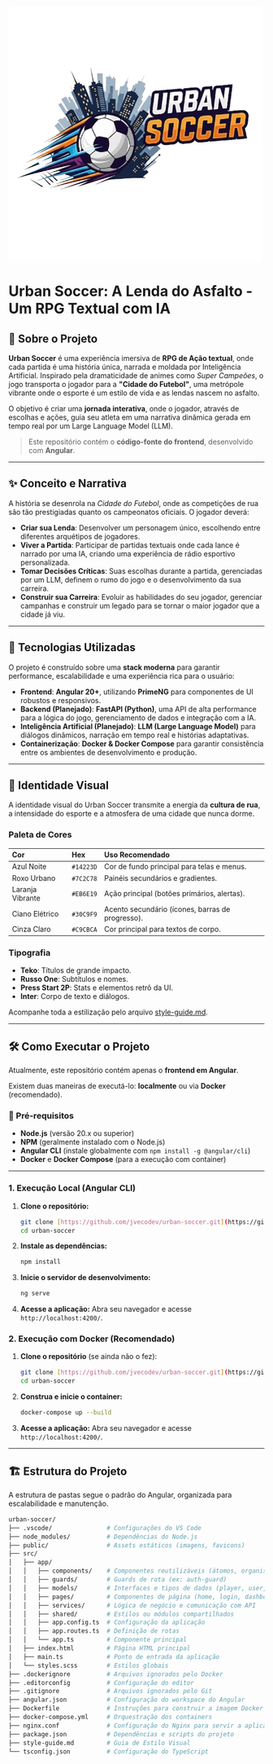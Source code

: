![Banner do Urban Soccer](./public/Logo-Transparente.png)

# Urban Soccer: A Lenda do Asfalto - Um RPG Textual com IA

## 📖 Sobre o Projeto

**Urban Soccer** é uma experiência imersiva de **RPG de Ação textual**, onde cada partida é uma história única, narrada e moldada por Inteligência Artificial. Inspirado pela dramaticidade de animes como *Super Campeões*, o jogo transporta o jogador para a **"Cidade do Futebol"**, uma metrópole vibrante onde o esporte é um estilo de vida e as lendas nascem no asfalto.

O objetivo é criar uma **jornada interativa**, onde o jogador, através de escolhas e ações, guia seu atleta em uma narrativa dinâmica gerada em tempo real por um Large Language Model (LLM).

> Este repositório contém o **código-fonte do frontend**, desenvolvido com **Angular**.

---

## ✨ Conceito e Narrativa

A história se desenrola na *Cidade do Futebol*, onde as competições de rua são tão prestigiadas quanto os campeonatos oficiais. O jogador deverá:

-   **Criar sua Lenda**: Desenvolver um personagem único, escolhendo entre diferentes arquétipos de jogadores.
-   **Viver a Partida**: Participar de partidas textuais onde cada lance é narrado por uma IA, criando uma experiência de rádio esportivo personalizada.
-   **Tomar Decisões Críticas**: Suas escolhas durante a partida, gerenciadas por um LLM, definem o rumo do jogo e o desenvolvimento da sua carreira.
-   **Construir sua Carreira**: Evoluir as habilidades do seu jogador, gerenciar campanhas e construir um legado para se tornar o maior jogador que a cidade já viu.

---

## 🚀 Tecnologias Utilizadas

O projeto é construído sobre uma **stack moderna** para garantir performance, escalabilidade e uma experiência rica para o usuário:

-   **Frontend**: **Angular 20+**, utilizando **PrimeNG** para componentes de UI robustos e responsivos.
-   **Backend (Planejado)**: **FastAPI (Python)**, uma API de alta performance para a lógica do jogo, gerenciamento de dados e integração com a IA.
-   **Inteligência Artificial (Planejado)**: **LLM (Large Language Model)** para diálogos dinâmicos, narração em tempo real e histórias adaptativas.
-   **Containerização**: **Docker & Docker Compose** para garantir consistência entre os ambientes de desenvolvimento e produção.

---

## 🎨 Identidade Visual

A identidade visual do Urban Soccer transmite a energia da **cultura de rua**, a intensidade do esporte e a atmosfera de uma cidade que nunca dorme.

### Paleta de Cores

| Cor | Hex | Uso Recomendado |
| :--- | :--- | :--- |
| Azul Noite | `#14223D` | Cor de fundo principal para telas e menus. |
| Roxo Urbano | `#7C2C78` | Painéis secundários e gradientes. |
| Laranja Vibrante| `#EB6E19` | Ação principal (botões primários, alertas). |
| Ciano Elétrico | `#30C9F9` | Acento secundário (ícones, barras de progresso).|
| Cinza Claro | `#C9CBCA` | Cor principal para textos de corpo. |

### Tipografia

-   **Teko**: Títulos de grande impacto.
-   **Russo One**: Subtítulos e nomes.
-   **Press Start 2P**: Stats e elementos retrô da UI.
-   **Inter**: Corpo de texto e diálogos.

Acompanhe toda a estilização pelo arquivo [style-guide.md](./style-guide.md).

---

## 🛠️ Como Executar o Projeto

Atualmente, este repositório contém apenas o **frontend em Angular**.

Existem duas maneiras de executá-lo: **localmente** ou via **Docker** (recomendado).

### 🔹 Pré-requisitos

-   **Node.js** (versão 20.x ou superior)
-   **NPM** (geralmente instalado com o Node.js)
-   **Angular CLI** (instale globalmente com `npm install -g @angular/cli`)
-   **Docker** e **Docker Compose** (para a execução com container)

---

### 1. Execução Local (Angular CLI)

1.  **Clone o repositório:**

    ```bash
    git clone [https://github.com/jvecodev/urban-soccer.git](https://github.com/jvecodev/urban-soccer.git)
    cd urban-soccer
    ```

2.  **Instale as dependências:**

    ```bash
    npm install
    ```

3.  **Inicie o servidor de desenvolvimento:**

    ```bash
    ng serve
    ```

4.  **Acesse a aplicação:**
    Abra seu navegador e acesse `http://localhost:4200/`.

### 2. Execução com Docker (Recomendado)

1.  **Clone o repositório** (se ainda não o fez):

    ```bash
    git clone [https://github.com/jvecodev/urban-soccer.git](https://github.com/jvecodev/urban-soccer.git)
    cd urban-soccer
    ```

2.  **Construa e inicie o container:**

    ```bash
    docker-compose up --build
    ```

3.  **Acesse a aplicação:**
    Abra seu navegador e acesse `http://localhost:4200/`.

---

## 🏗️ Estrutura do Projeto

A estrutura de pastas segue o padrão do Angular, organizada para escalabilidade e manutenção.

```bash
urban-soccer/
├── .vscode/               # Configurações do VS Code
├── node_modules/          # Dependências do Node.js
├── public/                # Assets estáticos (imagens, favicons)
├── src/
│   ├── app/
│   │   ├── components/    # Componentes reutilizáveis (átomos, organismos)
│   │   ├── guards/        # Guards de rota (ex: auth-guard)
│   │   ├── models/        # Interfaces e tipos de dados (player, user, etc.)
│   │   ├── pages/         # Componentes de página (home, login, dashboard)
│   │   ├── services/      # Lógica de negócio e comunicação com API
│   │   ├── shared/        # Estilos ou módulos compartilhados
│   │   ├── app.config.ts  # Configuração da aplicação
│   │   ├── app.routes.ts  # Definição de rotas
│   │   └── app.ts         # Componente principal
│   ├── index.html         # Página HTML principal
│   ├── main.ts            # Ponto de entrada da aplicação
│   └── styles.scss        # Estilos globais
├── .dockerignore          # Arquivos ignorados pelo Docker
├── .editorconfig          # Configuração do editor
├── .gitignore             # Arquivos ignorados pelo Git
├── angular.json           # Configuração do workspace do Angular
├── Dockerfile             # Instruções para construir a imagem Docker
├── docker-compose.yml     # Orquestração dos containers
├── nginx.conf             # Configuração do Nginx para servir a aplicação
├── package.json           # Dependências e scripts do projeto
├── style-guide.md         # Guia de Estilo Visual
└── tsconfig.json          # Configuração do TypeScript
```

